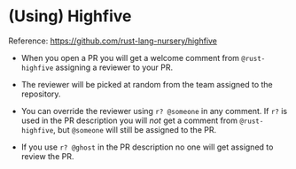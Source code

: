 # (Using) Highfive

Reference: https://github.com/rust-lang-nursery/highfive

- When you open a PR you will get a welcome comment from `@rust-highfive`
  assigning a reviewer to your PR.

- The reviewer will be picked at random from the team assigned to the
  repository.

- You can override the reviewer using `r? @someone` in any comment. If `r?` is
  used in the PR description you will *not* get a comment from `@rust-highfive`,
  but `@someone` will still be assigned to the PR.

- If you use `r? @ghost` in the PR description no one will get assigned to
  review the PR.
